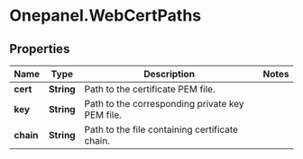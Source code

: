 # Onepanel.WebCertPaths

## Properties
Name | Type | Description | Notes
------------ | ------------- | ------------- | -------------
**cert** | **String** | Path to the certificate PEM file. | 
**key** | **String** | Path to the corresponding private key PEM file. | 
**chain** | **String** | Path to the file containing certificate chain. | 


